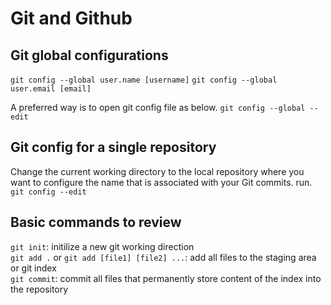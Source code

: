 # Git and Github

## Git global configurations 
`git config --global user.name [username]`
`git config --global user.email [email]`  

A preferred way is to open git config file as below. 
`git config --global --edit`

## Git config for a single repository
Change the current working directory to the local repository where you want to configure the name that is associated with your Git commits. run. 
`git config --edit`

## Basic commands to review
`git init`: initilize a new git working direction  
`git add .` or `git add [file1] [file2] ...`: add all files to the staging area or git index  
`git commit`: commit all files that permanently store content of the index into the repository  